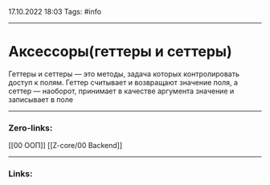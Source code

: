 17.10.2022 18:03
Tags: #info 

---
# Аксессоры(геттеры и сеттеры)
Геттеры и сеттеры — это методы, задача которых контролировать доступ к полям. Геттер считывает и возвращают значение поля, а сеттер — наоборот, принимает в качестве аргумента значение и записывает в поле

---
### Zero-links:
[[00 ООП]] [[Z-core/00 Backend]]

---
### Links:

